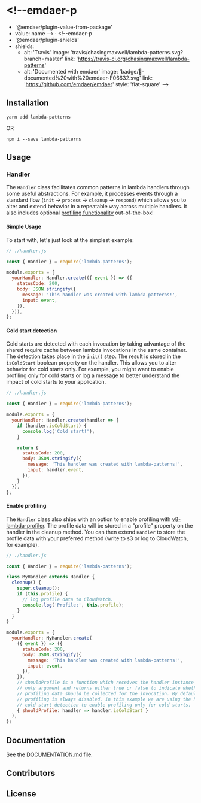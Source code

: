 # <!--emdaer-p
  - '@emdaer/plugin-value-from-package'
  - value: name
--> · <!--emdaer-p
  - '@emdaer/plugin-shields'
  - shields:
      - alt: 'Travis'
        image: 'travis/chasingmaxwell/lambda-patterns.svg?branch=master'
        link: 'https://travis-ci.org/chasingmaxwell/lambda-patterns'
      - alt: 'Documented with emdaer'
        image: 'badge/📓-documented%20with%20emdaer-F06632.svg'
        link: 'https://github.com/emdaer/emdaer'
        style: 'flat-square'
      -->

<!--emdaer-p
  - '@emdaer/plugin-value-from-package'
  - value: description
-->

<!-- toc -->

## Installation

`yarn add lambda-patterns`

 OR

`npm i --save lambda-patterns`

## Usage

### Handler

The `Handler` class facilitates common patterns in lambda handlers through some useful abstractions. For example, it processes events through a standard flow (`init` -> `process` -> `cleanup` -> `respond`) which allows you to alter and extend behavior in a repeatable way across multiple handlers. It also includes optional [profiling functionality](#enable-profiling) out-of-the-box!

#### Simple Usage

To start with, let's just look at the simplest example:

```javascript
// ./handler.js

const { Handler } = require('lambda-patterns');

module.exports = {
  yourHandler: Handler.create(({ event }) => ({
    statusCode: 200,
    body: JSON.stringify({
      message: 'This handler was created with lambda-patterns!',
      input: event,
    }),
  })),
};
```

#### Cold start detection

Cold starts are detected with each invocation by taking advantage of the shared require cache between lambda invocations in the same container. The detection takes place in the `init()` step. The result is stored in the `isColdStart` boolean property on the handler. This allows you to alter behavior for cold starts only. For example, you might want to enable profiling only for cold starts or log a message to better understand the impact of cold starts to your application.

```javascript
// ./handler.js

const { Handler } = require('lambda-patterns');

module.exports = {
  yourHandler: Handler.create(handler => {
    if (handler.isColdStart) {
      console.log('Cold start!');
    }

    return {
      statusCode: 200,
      body: JSON.stringify({
        message: 'This handler was created with lambda-patterns!',
        input: handler.event,
      }),
    }
  }),
};
```


#### Enable profiling

The `Handler` class also ships with an option to enable profiling with [v8-lambda-profiler](https://github.com/iopipe/v8-profiler-lambda). The profile data will be stored in a "profile" property on the handler in the cleanup method. You can then extend `Handler` to store the profile data with your preferred method (write to s3 or log to CloudWatch, for example).

```javascript
// ./handler.js

const { Handler } = require('lambda-patterns');

class MyHandler extends Handler {
  cleanup() {
    super.cleanup();
    if (this.profile) {
      // log profile data to CloudWatch.
      console.log('Profile:', this.profile);
    }
  }
}

module.exports = {
  yourHandler: MyHandler.create(
    ({ event }) => ({
      statusCode: 200,
      body: JSON.stringify({
        message: 'This handler was created with lambda-patterns!',
        input: event,
      }),
    }),
    // shouldProfile is a function which receives the handler instance as its
    // only argument and returns either true or false to indicate whether
    // profiling data should be collected for the invocation. By default,
    // profiling is always disabled. In this example we are using the handler's
    // cold start detection to enable profiling only for cold starts.
    { shouldProfile: handler => handler.isColdStart }
  ),
};
```

## Documentation

See the [DOCUMENTATION.md](./DOCUMENTATION.md) file.

## Contributors

<!--emdaer-p
  - '@emdaer/plugin-contributors-details-github'
-->

## License

<!--emdaer-p
  - '@emdaer/plugin-license-reference'
-->

<!--emdaer-t
  - '@emdaer/transform-table-of-contents'
-->
